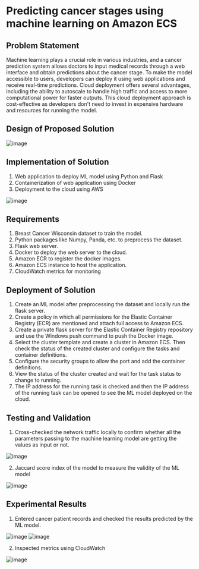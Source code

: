 # Predicting cancer stages using machine learning on Amazon ECS

## Problem Statement

Machine learning plays a crucial role in various industries, and a cancer prediction system allows doctors to input medical records through a web interface and obtain predictions about the cancer stage. To make the model accessible to users, developers can deploy it using web applications and receive real-time predictions. Cloud deployment offers several advantages, including the ability to autoscale to handle high traffic and access to more computational power for faster outputs. This cloud deployment approach is cost-effective as developers don't need to invest in expensive hardware and resources for running the model.

## Design of Proposed Solution

![image](https://github.com/akashmernedi/Cancer_stage_prediction/assets/92681996/0a5416ad-8537-4ac4-a6e0-ce0f0322e106)

## Implementation of Solution

1. Web application to deploy ML model using Python and Flask
1. Containerization of web application using Docker
1. Deployment to the cloud using AWS

![image](https://github.com/akashmernedi/Cancer_stage_prediction/assets/92681996/de762d1f-3818-4c0d-9aaa-9ddf69f381d2)

## Requirements 

1. Breast Cancer Wisconsin dataset to train the model.
2. Python packages like Numpy, Panda, etc. to preprocess the dataset.
3. Flask web server.
4. Docker to deploy the web server to the cloud.
5. Amazon ECR to register the docker images.
6. Amazon ECS instance to host the application.
7. CloudWatch metrics for monitoring

## Deployment of Solution

1. Create an ML model  after preprocessing the dataset and locally run the flask server.
2. Create a policy in which all permissions for the Elastic Container Registry (ECR) are mentioned and attach full access to Amazon ECS. 
3. Create a private flask server for the Elastic Container Registry repository and use the Windows push command to push the Docker image.
4. Select the cluster template and create a cluster in Amazon ECS. Then check the status of the created cluster and configure the tasks and container definitions.
5. Configure the security groups to allow the port and add the container definitions.
6. View the status of the cluster created and wait for the task status to change to running.
7. The IP address for the running task is checked and then the IP address of the running task can be opened to see the ML model deployed on the cloud.

## Testing and Validation

1. Cross-checked the network traffic locally to confirm whether all the parameters passing to the machine learning model are getting the values as input or not.

![image](https://github.com/akashmernedi/Cancer_stage_prediction/assets/92681996/6af4a6af-1e6d-4594-8a8e-20a2f157bd74)

2. Jaccard score index of the model to measure the validity of the ML model
   
![image](https://github.com/akashmernedi/Cancer_stage_prediction/assets/92681996/37c4a7c2-3f2b-4904-a059-af82a79fe19f)

## Experimental Results 

1. Entered cancer patient records and checked the results predicted by the ML model.

![image](https://github.com/akashmernedi/Cancer_stage_prediction/assets/92681996/4afddc50-849c-4dd4-99ef-92e8389e7fcb)
![image](https://github.com/akashmernedi/Cancer_stage_prediction/assets/92681996/a62c5554-c15b-4a81-811a-69066e496b23)

2. Inspected metrics using CloudWatch

![image](https://github.com/akashmernedi/Cancer_stage_prediction/assets/92681996/b332f133-8c12-4759-92a1-e1dfd8e7514f)



